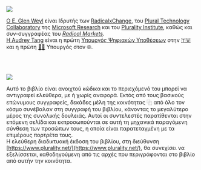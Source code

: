 ![](https://raw.githubusercontent.com/pluralitybook/plurality/main/figs/author-AudreyGlen.jpg)

[O E. Glen Weyl](https://www.glenweyl.com) είναι Ιδρυτής των [RadicalxChange](https://www.radicalxchange.org), του [Plural Technology Collaboratory](https://aka.ms/plural) της [Microsoft Research](https://www.microsoft.com/en-us/research/) και του [Plurality Institute](https://plurality.institute), καθώς και συν-συγγραφέας του [*Radical Markets*](https://press.princeton.edu/books/hardcover/9780691177502/radical-markets).  
[Η Audrey Tang](https://en.wikipedia.org/wiki/Audrey_Tang) είναι η πρώτη [Υπουργός Ψηφιακών Υποθέσεων](https://en.wikipedia.org/wiki/Ministry_of_Digital_Affairs_%28Taiwan%29) στην [🇹🇼](https://en.wikipedia.org/wiki/Taiwan) και η πρώτη [🏳️‍⚧️](https://en.wikipedia.org/wiki/List_of_transgender_political_office-holders) Υπουργός στον 🌐.

<br></br>

![](https://raw.githubusercontent.com/pluralitybook/plurality/main/figs/author-Community.png)

Αυτό το βιβλίο είναι ανοιχτού κώδικα και το περιεχόμενό του μπορεί να αντιγραφεί ελεύθερα, με ή χωρίς αναφορά.  Εκτός από τους βασικούς επώνυμους συγγραφείς, δεκάδες μέλη της κοινότητας <span aria-label="Plurality">⿻</span> από όλο τον κόσμο συνέβαλαν στη συγγραφή του βιβλίου, κάνοντας το μεγαλύτερο μέρος της συνολικής δουλειάς.  Αυτοί οι συντελεστές παρατίθενται στην επόμενη σελίδα και εκπροσωπούνται σε αυτή τη μηχανικά παραγόμενη σύνθεση των προσώπων τους, η οποία είναι παρατεταγμένη με τα επιμέρους πορτρέτα τους.  
Η ελεύθερη διαδικτυακή έκδοση του βιβλίου, στη διεύθυνση [https://www.plurality.net/](https://www.plurality.net/), θα συνεχίσει να εξελίσσεται, καθοδηγούμενη από τις αρχές που περιγράφονται στο βιβλίο από αυτήν την κοινότητα.
